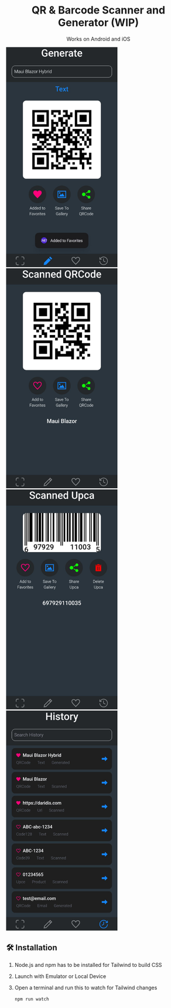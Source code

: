 <h1 align="center">
  QR & Barcode Scanner and Generator (WIP)
</h1>

<p align="center">
  Works on Android and iOS
</p>

<div>
  <img alt="Screenshot" height="600" src=https://github.com/nikosdaridis/qr-barcode-maui-blazor-hybrid/raw/main/Screenshot1.png>
  <img alt="Screenshot" height="600" src=https://github.com/nikosdaridis/qr-barcode-maui-blazor-hybrid/raw/main/Screenshot2.png>
  <img alt="Screenshot" height="600" src=https://github.com/nikosdaridis/qr-barcode-maui-blazor-hybrid/raw/main/Screenshot3.png>
  <img alt="Screenshot" height="600" src=https://github.com/nikosdaridis/qr-barcode-maui-blazor-hybrid/raw/main/Screenshot4.png>
</div>

## 🛠 Installation

1. Node.js and npm has to be installed for Tailwind to build CSS

2. Launch with Emulator or Local Device

3. Open a terminal and run this to watch for Tailwind changes

   ```sh
   npm run watch
   ```
